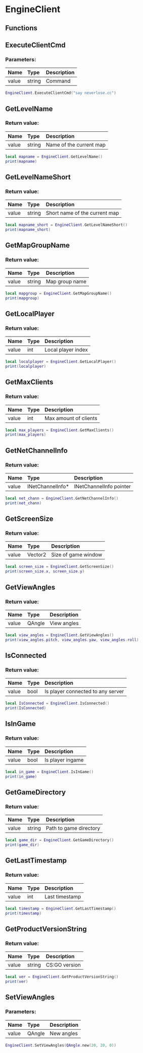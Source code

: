 # EngineClient

## Functions

## ExecuteClientCmd

### Parameters:

| Name | Type | Description |
| :--- | :--- | :--- |
| value | string | Command |

```lua
EngineClient.ExecuteClientCmd("say neverlose.cc")
```

## GetLevelName

### Return value:

| Name | Type | Description |
| :--- | :--- | :--- |
| value | string | Name of the current map |

```lua
local mapname = EngineClient.GetLevelName()
print(mapname)
```

## GetLevelNameShort

### Return value:

| Name | Type | Description |
| :--- | :--- | :--- |
| value | string | Short name of the current map |

```lua
local mapname_short = EngineClient.GetLevelNameShort()
print(mapname_short)
```

## GetMapGroupName

### Return value:

| Name | Type | Description |
| :--- | :--- | :--- |
| value | string | Map group name |

```lua
local mapgroup = EngineClient.GetMapGroupName()
print(mapgroup)
```

## GetLocalPlayer

### Return value:

| Name | Type | Description |
| :--- | :--- | :--- |
| value | int | Local player index |

```lua
local localplayer = EngineClient.GetLocalPlayer()
print(localplayer)
```

## GetMaxClients

### Return value:

| Name | Type | Description |
| :--- | :--- | :--- |
| value | int | Max amount of clients |

```lua
local max_players = EngineClient.GetMaxClients()
print(max_players)
```

## GetNetChannelInfo

### Return value:

| Name | Type | Description |
| :--- | :--- | :--- |
| value | INetChannelInfo\* | INetChannelInfo pointer |

```lua
local net_chann = EngineClient.GetNetChannelInfo()
print(net_chann)
```

## GetScreenSize

### Return value:

| Name | Type | Description |
| :--- | :--- | :--- |
| value | Vector2 | Size of game window |

```lua
local screen_size = EngineClient.GetScreenSize()
print(screen_size.x, screen_size.y)
```

## GetViewAngles

### Return value:

| Name | Type | Description |
| :--- | :--- | :--- |
| value | QAngle | View angles |

```lua
local view_angles = EngineClient.GetViewAngles()
print(view_angles.pitch, view_angles.yaw, view_angles.roll)
```

## IsConnected

### Return value:

| Name | Type | Description |
| :--- | :--- | :--- |
| value | bool | Is player connected to any server |

```lua
local IsConnected = EngineClient.IsConnected()
print(IsConnected)
```

## IsInGame

### Return value:

| Name | Type | Description |
| :--- | :--- | :--- |
| value | bool | Is player ingame |

```lua
local in_game = EngineClient.IsInGame()
print(in_game)
```

## GetGameDirectory

### Return value:

| Name | Type | Description |
| :--- | :--- | :--- |
| value | string | Path to game directory |

```lua
local game_dir = EngineClient.GetGameDirectory()
print(game_dir)
```

## GetLastTimestamp

### Return value:

| Name | Type | Description |
| :--- | :--- | :--- |
| value | int | Last timestamp |

```lua
local timestamp = EngineClient.GetLastTimestamp()
print(timestamp)
```

## GetProductVersionString

### Return value:

| Name | Type | Description |
| :--- | :--- | :--- |
| value | string | CS:GO version |

```lua
local ver = EngineClient.GetProductVersionString()
print(ver)
```

## SetViewAngles

### Parameters:

| Name | Type | Description |
| :--- | :--- | :--- |
| value | QAngle | New angles |

```lua
EngineClient.SetViewAngles(QAngle.new(20, 20, 0))
```